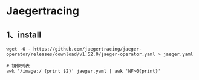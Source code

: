 # Jaegertracing

## 1、install

```shell
wget -O - https://github.com/jaegertracing/jaeger-operator/releases/download/v1.52.0/jaeger-operator.yaml > jaeger.yaml
```

```shell
# 镜像列表
awk '/image:/ {print $2}' jaeger.yaml | awk 'NF>0{print}'
```

